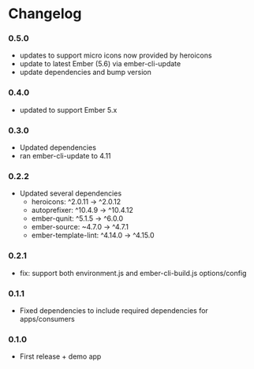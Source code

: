# Changelog

### 0.5.0

-   updates to support micro icons now provided by heroicons
-   update to latest Ember (5.6) via ember-cli-update
-   update dependencies and bump version

### 0.4.0

-   updated to support Ember 5.x

### 0.3.0

-   Updated dependencies
-   ran ember-cli-update to 4.11

### 0.2.2

-   Updated several dependencies
    -   heroicons: ^2.0.11 -> ^2.0.12
    -   autoprefixer: ^10.4.9 -> ^10.4.12
    -   ember-qunit: ^5.1.5 -> ^6.0.0
    -   ember-source: ~4.7.0 -> ^4.7.1
    -   ember-template-lint: ^4.14.0 -> ^4.15.0

### 0.2.1

-   fix: support both environment.js and ember-cli-build.js options/config

### 0.1.1

-   Fixed dependencies to include required dependencies for apps/consumers

### 0.1.0

-   First release + demo app

